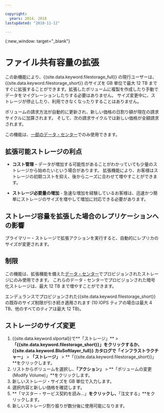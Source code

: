```yaml
---

copyright:
  years: 2014, 2018
lastupdated: "2018-11-12"

---
```

{:new_window: target="_blank"}

# ファイル共有容量の拡張

この新機能により、{{site.data.keyword.filestorage_full}} の現行ユーザーは、{{site.data.keyword.filestorage_short}} のサイズを GB 単位で最大 12 TB まですぐに拡張することができます。拡張したボリュームに複製を作成したり手動でデータをマイグレーションしたりする必要はありません。 サイズ変更中に、ストレージが停止したり、利用できなくなったりすることはありません。

ボリュームの請求方法が自動的に更新され、新しい価格の日割り額が現在の請求サイクルに加算されます。 そして、次の請求サイクルでは新しい価格が全額請求されます。

この機能は、[一部のデータ・センター](new-ibm-block-and-file-storage-location-and-features.html)でのみ使用できます。

## 拡張可能ストレージの利点

- **コスト管理** – データが増加する可能性があることがわかっていても少量のストレージから始めたいという場合があります。 拡張機能により、お客様はストレージの初期コストを抑え、後からニーズに合わせて増やすことができます。  

- **ストレージ必要量の増加** - 急速な増加を経験しているお客様は、迅速かつ簡単にストレージのサイズを増やして増加に対応できる必要があります。

## ストレージ容量を拡張した場合のレプリケーションへの影響

プライマリー・ストレージで拡張アクションを実行すると、自動的にレプリカのサイズが変更されます。

## 制限

この機能は、拡張機能を備えた[データ・センター](new-ibm-block-and-file-storage-location-and-features.html)でプロビジョンされたストレージにのみ使用できます。 これらのデータ・センターでプロビジョンされた暗号化ストレージは、最大 12 TB まで増やすことができます。

エンデュランスでプロビジョンされた{{site.data.keyword.filestorage_short}}の既存のサイズ制限が引き続き適用されます (10 IOPS ティアの場合は最大 4 TB、他のすべてのティアは最大 12 TB)。

## ストレージのサイズ変更

1. {{site.data.keyword.slportal}}で**「ストレージ」** > **「{{site.data.keyword.filestorage_short}}」**をクリックするか、{{site.data.keyword.BluSoftlayer_full}} カタログで**「インフラストラクチャー」** > **「ストレージ」** > **「{{site.data.keyword.filestorage_short}}」**をクリックします。
2. リストからボリュームを選択し、**「アクション」** > **「ボリュームの変更 (Modify Volume)」**をクリックします。
3. 新しいストレージ・サイズを GB 単位で入力します。
4. 選択内容と新しい価格を確認します。
5. **「マスター・サービス契約を読み...」**をクリックし、**「注文する」**をクリックします。
6. 新しいストレージ割り振りが数分後に使用可能になります。
